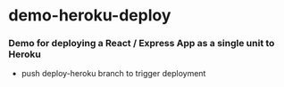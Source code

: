 # demo-heroku-deploy

### Demo for deploying a React / Express App as a single unit to Heroku

- push deploy-heroku branch to trigger deployment
